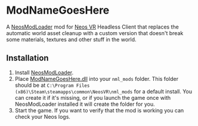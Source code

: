 # ModNameGoesHere

A [NeosModLoader](https://github.com/zkxs/NeosModLoader) mod for [Neos VR](https://neos.com/) Headless Client that replaces the automatic world asset cleanup with a custom version that doesn't break some materials, textures and other stuff in the world.

## Installation
1. Install [NeosModLoader](https://github.com/zkxs/NeosModLoader).
1. Place [ModNameGoesHere.dll](https://github.com/GithubUsername/RepoName/releases/latest/download/ModNameGoesHere.dll) into your `nml_mods` folder. This folder should be at `C:\Program Files (x86)\Steam\steamapps\common\NeosVR\nml_mods` for a default install. You can create it if it's missing, or if you launch the game once with NeosModLoader installed it will create the folder for you.
1. Start the game. If you want to verify that the mod is working you can check your Neos logs.
